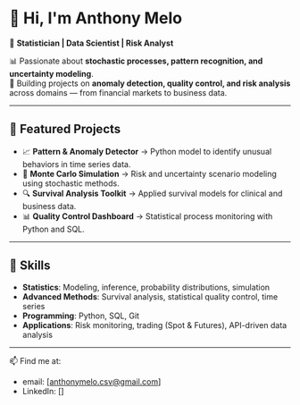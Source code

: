 # 👋 Hi, I'm Anthony Melo  

🎯 **Statistician | Data Scientist | Risk Analyst**  

📊 Passionate about **stochastic processes, pattern recognition, and uncertainty modeling**.  
🚀 Building projects on **anomaly detection, quality control, and risk analysis** across domains — from financial markets to business data.  

---

## 🔹 Featured Projects  
- 📈 **Pattern & Anomaly Detector** → Python model to identify unusual behaviors in time series data.  
- 🧮 **Monte Carlo Simulation** → Risk and uncertainty scenario modeling using stochastic methods.  
- 🔍 **Survival Analysis Toolkit** → Applied survival models for clinical and business data.  
- 📊 **Quality Control Dashboard** → Statistical process monitoring with Python and SQL.  

---

## 🔹 Skills  
- **Statistics**: Modeling, inference, probability distributions, simulation  
- **Advanced Methods**: Survival analysis, statistical quality control, time series  
- **Programming**: Python, SQL, Git  
- **Applications**: Risk monitoring, trading (Spot & Futures), API-driven data analysis  

---

📫 Find me at:  
- email: [anthonymelo.csv@gmail.com]
- LinkedIn: []  
